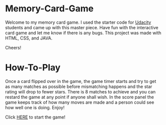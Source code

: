 # Memory-Card-Game

Welcome to my memory card game. I used the starter code for [Udacity](https://github.com/udacity/fend-project-memory-game) students and came up with this master piece. Have fun with the interactive card game and let me know if there is any bugs. This project was made with HTML, CSS, and JAVA.

Cheers!

# How-To-Play

Once a card flipped over in the game, the game timer starts and try to get as many matches as possible before mismatching happens and the star rating will drop to fewer stars. There is 8 matches to achieve and you can restard the game at any point if anyone shall wish. In the score panel the game keeps track of how many moves are made and a person could see how well one is doing. Enjoy!

Click [HERE](https://davideyard.github.io/Memory-Card-Game/) to start the game!
